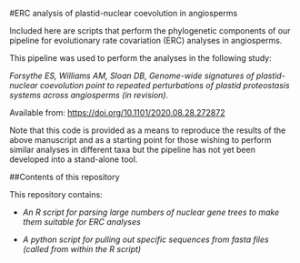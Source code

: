#ERC analysis of plastid-nuclear coevolution in angiosperms

Included here are scripts that perform the phylogenetic components of our pipeline for evolutionary rate covariation (ERC) analyses in angiosperms.

This pipeline was used to perform the analyses in the following study:

*Forsythe ES, Williams AM, Sloan DB, Genome-wide signatures of plastid-nuclear coevolution point to repeated perturbations of plastid proteostasis systems across angiosperms (in revision).*

Available from: https://doi.org/10.1101/2020.08.28.272872

Note that this code is provided as a means to reproduce the results of the above manuscript and as a starting point for those wishing to perform similar analyses in different taxa but the pipeline has not yet been developed into a stand-alone tool.

##Contents of this repository

This repository contains:

+ *An R script for parsing large numbers of nuclear gene trees to make them suitable for ERC analyses*

+ *A python script for pulling out specific sequences from fasta files (called from within the R script)*


